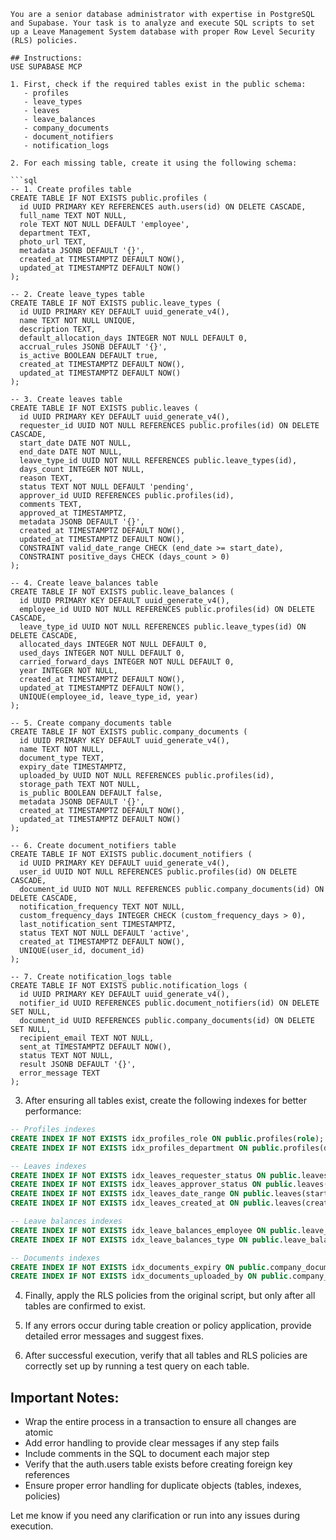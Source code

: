 
```
You are a senior database administrator with expertise in PostgreSQL and Supabase. Your task is to analyze and execute SQL scripts to set up a Leave Management System database with proper Row Level Security (RLS) policies.

## Instructions:
USE SUPABASE MCP

1. First, check if the required tables exist in the public schema:
   - profiles
   - leave_types
   - leaves
   - leave_balances
   - company_documents
   - document_notifiers
   - notification_logs

2. For each missing table, create it using the following schema:

```sql
-- 1. Create profiles table
CREATE TABLE IF NOT EXISTS public.profiles (
  id UUID PRIMARY KEY REFERENCES auth.users(id) ON DELETE CASCADE,
  full_name TEXT NOT NULL,
  role TEXT NOT NULL DEFAULT 'employee',
  department TEXT,
  photo_url TEXT,
  metadata JSONB DEFAULT '{}',
  created_at TIMESTAMPTZ DEFAULT NOW(),
  updated_at TIMESTAMPTZ DEFAULT NOW()
);

-- 2. Create leave_types table
CREATE TABLE IF NOT EXISTS public.leave_types (
  id UUID PRIMARY KEY DEFAULT uuid_generate_v4(),
  name TEXT NOT NULL UNIQUE,
  description TEXT,
  default_allocation_days INTEGER NOT NULL DEFAULT 0,
  accrual_rules JSONB DEFAULT '{}',
  is_active BOOLEAN DEFAULT true,
  created_at TIMESTAMPTZ DEFAULT NOW(),
  updated_at TIMESTAMPTZ DEFAULT NOW()
);

-- 3. Create leaves table
CREATE TABLE IF NOT EXISTS public.leaves (
  id UUID PRIMARY KEY DEFAULT uuid_generate_v4(),
  requester_id UUID NOT NULL REFERENCES public.profiles(id) ON DELETE CASCADE,
  start_date DATE NOT NULL,
  end_date DATE NOT NULL,
  leave_type_id UUID NOT NULL REFERENCES public.leave_types(id),
  days_count INTEGER NOT NULL,
  reason TEXT,
  status TEXT NOT NULL DEFAULT 'pending',
  approver_id UUID REFERENCES public.profiles(id),
  comments TEXT,
  approved_at TIMESTAMPTZ,
  metadata JSONB DEFAULT '{}',
  created_at TIMESTAMPTZ DEFAULT NOW(),
  updated_at TIMESTAMPTZ DEFAULT NOW(),
  CONSTRAINT valid_date_range CHECK (end_date >= start_date),
  CONSTRAINT positive_days CHECK (days_count > 0)
);

-- 4. Create leave_balances table
CREATE TABLE IF NOT EXISTS public.leave_balances (
  id UUID PRIMARY KEY DEFAULT uuid_generate_v4(),
  employee_id UUID NOT NULL REFERENCES public.profiles(id) ON DELETE CASCADE,
  leave_type_id UUID NOT NULL REFERENCES public.leave_types(id) ON DELETE CASCADE,
  allocated_days INTEGER NOT NULL DEFAULT 0,
  used_days INTEGER NOT NULL DEFAULT 0,
  carried_forward_days INTEGER NOT NULL DEFAULT 0,
  year INTEGER NOT NULL,
  created_at TIMESTAMPTZ DEFAULT NOW(),
  updated_at TIMESTAMPTZ DEFAULT NOW(),
  UNIQUE(employee_id, leave_type_id, year)
);

-- 5. Create company_documents table
CREATE TABLE IF NOT EXISTS public.company_documents (
  id UUID PRIMARY KEY DEFAULT uuid_generate_v4(),
  name TEXT NOT NULL,
  document_type TEXT,
  expiry_date TIMESTAMPTZ,
  uploaded_by UUID NOT NULL REFERENCES public.profiles(id),
  storage_path TEXT NOT NULL,
  is_public BOOLEAN DEFAULT false,
  metadata JSONB DEFAULT '{}',
  created_at TIMESTAMPTZ DEFAULT NOW(),
  updated_at TIMESTAMPTZ DEFAULT NOW()
);

-- 6. Create document_notifiers table
CREATE TABLE IF NOT EXISTS public.document_notifiers (
  id UUID PRIMARY KEY DEFAULT uuid_generate_v4(),
  user_id UUID NOT NULL REFERENCES public.profiles(id) ON DELETE CASCADE,
  document_id UUID NOT NULL REFERENCES public.company_documents(id) ON DELETE CASCADE,
  notification_frequency TEXT NOT NULL,
  custom_frequency_days INTEGER CHECK (custom_frequency_days > 0),
  last_notification_sent TIMESTAMPTZ,
  status TEXT NOT NULL DEFAULT 'active',
  created_at TIMESTAMPTZ DEFAULT NOW(),
  UNIQUE(user_id, document_id)
);

-- 7. Create notification_logs table
CREATE TABLE IF NOT EXISTS public.notification_logs (
  id UUID PRIMARY KEY DEFAULT uuid_generate_v4(),
  notifier_id UUID REFERENCES public.document_notifiers(id) ON DELETE SET NULL,
  document_id UUID REFERENCES public.company_documents(id) ON DELETE SET NULL,
  recipient_email TEXT NOT NULL,
  sent_at TIMESTAMPTZ DEFAULT NOW(),
  status TEXT NOT NULL,
  result JSONB DEFAULT '{}',
  error_message TEXT
);
```

3. After ensuring all tables exist, create the following indexes for better performance:

```sql
-- Profiles indexes
CREATE INDEX IF NOT EXISTS idx_profiles_role ON public.profiles(role);
CREATE INDEX IF NOT EXISTS idx_profiles_department ON public.profiles(department);

-- Leaves indexes
CREATE INDEX IF NOT EXISTS idx_leaves_requester_status ON public.leaves(requester_id, status);
CREATE INDEX IF NOT EXISTS idx_leaves_approver_status ON public.leaves(approver_id, status) WHERE approver_id IS NOT NULL;
CREATE INDEX IF NOT EXISTS idx_leaves_date_range ON public.leaves(start_date, end_date);
CREATE INDEX IF NOT EXISTS idx_leaves_created_at ON public.leaves(created_at DESC);

-- Leave balances indexes
CREATE INDEX IF NOT EXISTS idx_leave_balances_employee ON public.leave_balances(employee_id, year);
CREATE INDEX IF NOT EXISTS idx_leave_balances_type ON public.leave_balances(leave_type_id);

-- Documents indexes
CREATE INDEX IF NOT EXISTS idx_documents_expiry ON public.company_documents(expiry_date) WHERE expiry_date IS NOT NULL;
CREATE INDEX IF NOT EXISTS idx_documents_uploaded_by ON public.company_documents(uploaded_by);
```

4. Finally, apply the RLS policies from the original script, but only after all tables are confirmed to exist.

5. If any errors occur during table creation or policy application, provide detailed error messages and suggest fixes.

6. After successful execution, verify that all tables and RLS policies are correctly set up by running a test query on each table.

## Important Notes:
- Wrap the entire process in a transaction to ensure all changes are atomic
- Add error handling to provide clear messages if any step fails
- Include comments in the SQL to document each major step
- Verify that the auth.users table exists before creating foreign key references
- Ensure proper error handling for duplicate objects (tables, indexes, policies)

Let me know if you need any clarification or run into any issues during execution.
```